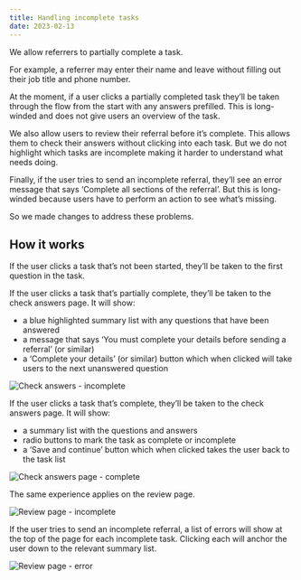 ```yaml
---
title: Handling incomplete tasks
date: 2023-02-13
---
```


We allow referrers to partially complete a task.

For example, a referrer may enter their name and leave without filling out their job title and phone number.

At the moment, if a user clicks a partially completed task they’ll be taken through the flow from the start with any answers prefilled. This is long-winded and does not give users an overview of the task.

We also allow users to review their referral before it’s complete. This allows them to check their answers without clicking into each task. But we do not highlight which tasks are incomplete making it harder to understand what needs doing.

Finally, if the user tries to send an incomplete referral, they’ll see an error message that says ‘Complete all sections of the referral’. But this is long-winded because users have to perform an action to see what’s missing.

So we made changes to address these problems.

## How it works

If the user clicks a task that’s not been started, they’ll be taken to the first question in the task.

If the user clicks a task that’s partially complete, they’ll be taken to the check answers page. It will show:

- a blue highlighted summary list with any questions that have been answered
- a message that says ‘You must complete your details before sending a referral’ (or similar)
- a ‘Complete your details’ (or similar) button which when clicked will take users to the next unanswered question

![Check answers - incomplete](check-answers-incomplete.png)

If the user clicks a task that’s complete, they’ll be taken to the check answers page. It will show:

- a summary list with the questions and answers
- radio buttons to mark the task as complete or incomplete
- a ‘Save and continue’ button which when clicked takes the user back to the task list

![Check answers page - complete](check-answers-complete.png)

The same experience applies on the review page.

![Review page - incomplete](review-page-incomplete.png)

If the user tries to send an incomplete referral, a list of errors will show at the top of the page for each incomplete task. Clicking each will anchor the user down to the relevant summary list.

![Review page - error](review-page-error.png)
